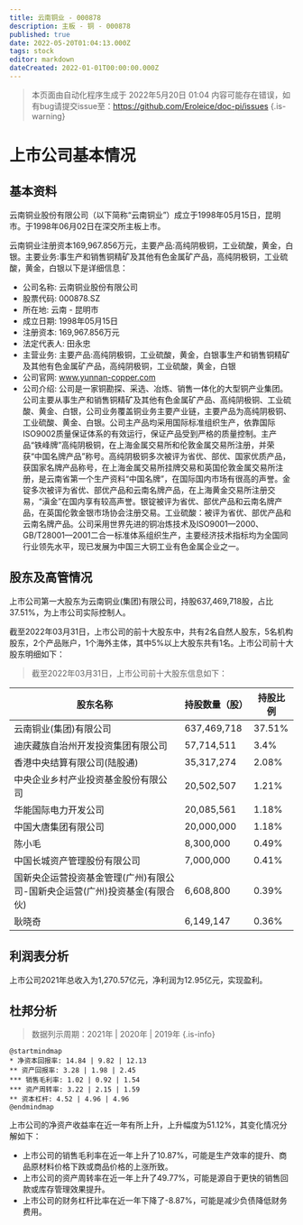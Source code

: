 ```yaml
---
title: 云南铜业 - 000878
description: 主板 - 铜 - 000878
published: true
date: 2022-05-20T01:04:13.000Z
tags: stock
editor: markdown
dateCreated: 2022-01-01T00:00:00.000Z
---
```


> 本页面由自动化程序生成于 2022年5月20日 01:04
> 内容可能存在错误，如有bug请提交issue至：https://github.com/Eroleice/doc-pi/issues
{.is-warning}

# 上市公司基本情况

## 基本资料

云南铜业股份有限公司（以下简称“云南铜业”）成立于1998年05月15日，昆明市。于1998年06月02日在深交所主板上市。

云南铜业注册资本169,967.856万元，主要产品:高纯阴极铜，工业硫酸，黄金，白银。主要业务:事生产和销售铜精矿及其他有色金属矿产品，高纯阴极铜，工业硫酸，黄金，白银以下是详细信息：

- 公司名称: 云南铜业股份有限公司
- 股票代码: 000878.SZ
- 所在地: 云南 - 昆明市
- 成立日期: 1998年05月15日
- 注册资本: 169,967.856万元
- 法定代表人: 田永忠
- 主营业务: 主要产品:高纯阴极铜，工业硫酸，黄金，白银事生产和销售铜精矿及其他有色金属矿产品，高纯阴极铜，工业硫酸，黄金，白银
- 公司官网: www.yunnan-copper.com
- 公司介绍: 公司是一家铜勘探、采选、冶炼、销售一体化的大型铜产业集团。公司主要从事生产和销售铜精矿及其他有色金属矿产品、高纯阴极铜、工业硫酸、黄金、白银，公司业务覆盖铜业务主要产业链，主要产品为高纯阴极铜、工业硫酸、黄金、白银。公司主产品均采用国际标准组织生产，依靠国际ISO9002质量保证体系的有效运行，保证产品受到严格的质量控制。主产品“铁峰牌”高纯阴极铜，在上海金属交易所和伦敦金属交易所注册，并荣获“中国名牌产品”称号。高纯阴极铜多次被评为省优、部优、国家优质产品，获国家名牌产品称号，在上海金属交易所挂牌交易和英国伦敦金属交易所注册，是云南省第一个生产资料“中国名牌”，在国际国内市场有很高的声誉。金锭多次被评为省优、部优产品和云南名牌产品，在上海黄金交易所注册交易，“滇金”在国内享有较高声誉。银锭被评为省优、部优产品和云南名牌产品，在英国伦敦金银市场协会注册交易。工业硫酸：被评为省优、部优产品和云南名牌产品。公司采用世界先进的铜冶炼技术及ISO9001—2000、GB/T28001—2001二合一标准体系组织生产，主要经济技术指标均为全国同行业领先水平，现已发展为中国三大铜工业有色金属企业之一。


## 股东及高管情况

上市公司第一大股东为云南铜业(集团)有限公司，持股637,469,718股，占比37.51%，为上市公司实际控制人。

截至2022年03月31日，上市公司的前十大股东中，共有2名自然人股东，5名机构股东，2个产品账户，1个海外主体，其中5%以上大股东共有1名。上市公司前十大股东明细如下：

> 截至2022年03月31日，上市公司前十大股东信息如下：

| 股东名称 | 持股数量（股） | 持股比例 |
| --- | --- | --- |
| 云南铜业(集团)有限公司 | 637,469,718 | 37.51% |
| 迪庆藏族自治州开发投资集团有限公司 | 57,714,511 | 3.4% |
| 香港中央结算有限公司(陆股通) | 35,317,274 | 2.08% |
| 中央企业乡村产业投资基金股份有限公司 | 20,502,507 | 1.21% |
| 华能国际电力开发公司 | 20,085,561 | 1.18% |
| 中国大唐集团有限公司 | 20,000,000 | 1.18% |
| 陈小毛 | 8,300,000 | 0.49% |
| 中国长城资产管理股份有限公司 | 7,000,000 | 0.41% |
| 国新央企运营投资基金管理(广州)有限公司-国新央企运营(广州)投资基金(有限合伙) | 6,608,800 | 0.39% |
| 耿晓奇 | 6,149,147 | 0.36% |




## 利润表分析

上市公司2021年总收入为1,270.57亿元，净利润为12.95亿元，实现盈利。

## 杜邦分析

> 数据列示周期：2021年 | 2020年 | 2019年
{.is-info}

```plantuml
@startmindmap
* 净资本回报率: 14.84 | 9.82 | 12.13
** 资产回报率: 3.28 | 1.98 | 2.45
*** 销售毛利率: 1.02 | 0.92 | 1.54
*** 资产周转率: 3.22 | 2.15 | 1.59
** 资本杠杆: 4.52 | 4.96 | 4.96
@endmindmap
```

上市公司的净资产收益率在近一年有所上升，上升幅度为51.12%，其变化情况分解如下：
- 上市公司的销售毛利率在近一年上升了10.87%，可能是生产效率的提升、商品原材料价格下跌或商品价格的上涨所致。
- 上市公司的资产周转率在近一年上升了49.77%，可能是源自于更快的销售回款或库存管理效果提升。
- 上市公司的财务杠杆比率在近一年下降了-8.87%，可能是减少负债降低财务费用。

